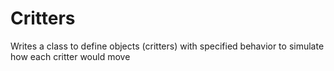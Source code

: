 # Critters
Writes a class to define objects (critters) with specified behavior to simulate how each critter would move
